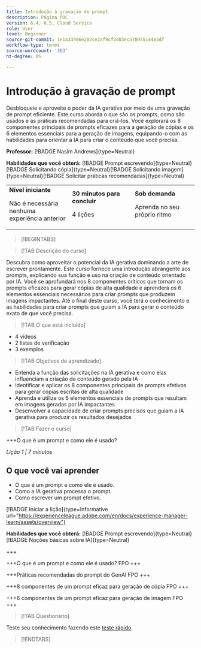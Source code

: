 ```yaml
---
title: Introdução à gravação de prompt
description: Página POC
version: 6.4, 6.5, Cloud Service
role: User
level: Beginner
source-git-commit: 1e1a33986e202ce2af9cf2d03eca7895514465df
workflow-type: tm+mt
source-wordcount: '363'
ht-degree: 0%

---
```



# Introdução à gravação de prompt

Desbloqueie e aproveite o poder da IA gerativa por meio de uma gravação de prompt eficiente. Este curso aborda o que são os prompts, como são usados e as práticas recomendadas para criá-los. Você explorará os 8 componentes principais de prompts eficazes para a geração de cópias e os 6 elementos essenciais para a geração de imagens, equipando-o com as habilidades para orientar a IA para criar o conteúdo que você precisa.

**Professor:** [!BADGE Nasim Andrews]{type=Neutral}

**Habilidades que você obterá:** [!BADGE Prompt escrevendo]{type=Neutral}[!BADGE Solicitando cópia]{type=Neutral}[!BADGE Solicitando imagem]{type=Neutral}[!BADGE Solicitar práticas recomendadas]{type=Neutral}

<table>
    <tr>
        <td width="33%">
            <strong>Nível iniciante</strong>            
            <p>Não é necessária nenhuma experiência anterior<p>
        </td>
          <td width="33%">
            <strong>30 minutos para concluir</strong>
            <p>4 lições<p>
        </td>
        <td width="33%">
            <strong>Sob demanda</strong>
            <p>Aprenda no seu próprio ritmo<p>
        </td>
    </tr>
</table>

>[!BEGINTABS]

>[!TAB Descrição do curso]

Descubra como aproveitar o potencial da IA gerativa dominando a arte de escrever prontamente. Este curso fornece uma introdução abrangente aos prompts, explicando sua função e uso na criação de conteúdo orientado por IA. Você se aprofundará nos 8 componentes críticos que tornam os prompts eficazes para gerar cópias de alta qualidade e aprenderá os 6 elementos essenciais necessários para criar prompts que produzem imagens impactantes. Até o final deste curso, você terá o conhecimento e as habilidades para criar prompts que guiam a IA para gerar o conteúdo exato de que você precisa.

>[!TAB O que está incluído]

* 4 vídeos
* 2 listas de verificação
* 3 exemplos

>[!TAB Objetivos de aprendizado]

* Entenda a função das solicitações na IA gerativa e como elas influenciam a criação de conteúdo gerado pela IA
* Identificar e aplicar os 8 componentes principais de prompts efetivos para gerar cópias escritas de alta qualidade
* Aprenda e utilize os 6 elementos essenciais de prompts que resultam em imagens geradas por IA impactantes
* Desenvolver a capacidade de criar prompts precisos que guiam a IA gerativa para produzir os resultados desejados

>[!TAB Fazer o curso]

+++O que é um prompt e como ele é usado?

_Lição 1 | 7 minutos_

## O que você vai aprender

* O que é um prompt e como ele é usado.
* Como a IA gerativa processa o prompt.
* Como escrever um prompt efetivo.

[!BADGE Iniciar a lição]{type=Informative url="https://experienceleague.adobe.com/en/docs/experience-manager-learn/assets/overview"}

**Habilidades que você obterá:** [!BADGE Prompt escrevendo]{type=Neutral}[!BADGE Noções básicas sobre IA]{type=Neutral}

+++

+++O que é um prompt e como ele é usado?
FPO
+++

+++Práticas recomendadas do prompt do GenAI
FPO
+++

+++8 componentes de um prompt eficaz para geração de cópia
FPO
+++

+++6 componentes de um prompt eficaz para geração de imagem
FPO
+++

>[!TAB Questionário]

Teste seu conhecimento fazendo este [teste rápido](https://ezpwo74vees.typeform.com/to/vsPYgbwa).

>[!ENDTABS]
